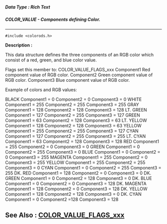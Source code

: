 ##### Data Type : Rich Text
##### COLOR_VALUE - Components defining Color.
---
```
#include <colorods.h>
```
**Description :**

This data structure defines the three components of an RGB color which consist 
of a red, green, and blue color value.

Flags  set this member to: COLOR_VALUE_FLAGS_xxx
Component1 Red component value of RGB color.
Component2 Green component value of RGB color.
Component3 Blue component value of RGB color.

Example of colors and RGB values: 

BLACK  Component1 = 0 Component2 = 0 Component3 = 0
WHITE  Component1 = 255 Component2 = 255 Component3 = 255
GRAY  Component1 = 128 Component2 = 128 Component3 = 128
LT. GREEN  Component1 = 127 Component2 = 255 Component3 = 127
GREEN  Component1 = 63 Component2 = 128 Component3 = 63
LT. YELLOW Component1 = 128 Component2 = 128 Component3 = 63
YELLOW  Component1 = 255 Component2 = 255 Component3 = 127
CYAN  Component1 = 127 Component2 = 255 Component3 = 255
LT. CYAN  Component1 = 63 Component2 = 128 Component3 = 128
RED  Component1 = 255 Component2 = 0 Component3 = 0
GREEN  Component1 = 0 Component2 = 255 Component3 = 0
BLUE  Component1 = 0 Component2 = 0 Component3 = 255
MAGENTA  Component1 = 255 Component2 = 0 Component3 = 255
YELLOW  Component1 = 255 Component2 = 255 Component3 = 0
CYAN  Component1 = 0 Component2 = 255 Component3 = 255
DK. RED  Component1 = 128 Component2 = 0 Component3 = 0
DK. GREEN Component1 = 0 Component2 = 128 Component3 = 0
DK. BLUE  Component1 = 0 Component2 = 0 Component3 = 128
DK. MAGENTA Component1 = 128 Component2 = 0 Component3 = 128
DK. YELLOW Component1 = 128 Component2 = 128 Component3 = 0
DK. CYAN  Component1 = 0 Component2 =128 Component3 = 128

**See Also :**
[COLOR_VALUE_FLAGS_xxx](/reference/Symb/COLOR_VALUE_FLAGS_xxx)
---
